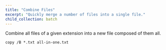 ```yaml
---
title: "Combine Files"
excerpt: "Quickly merge a number of files into a single file."
child_collection: batch
---
```


Combine all files of a given extension into a new file composed of them all.

```batch
copy /B *.txt all-in-one.txt
```
